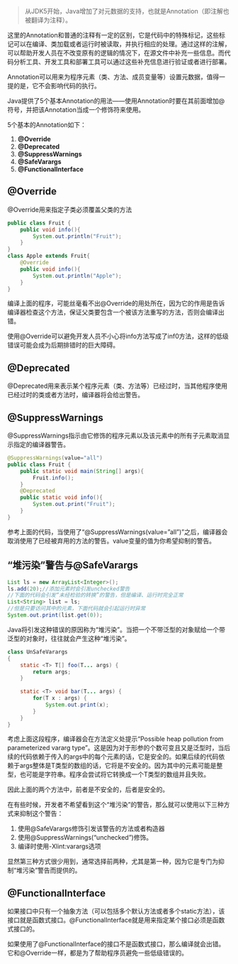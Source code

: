 > 从JDK5开始，Java增加了对元数据的支持，也就是Annotation（即注解也被翻译为注释）。


这里的Annotation和普通的注释有一定的区别，它是代码中的特殊标记，这些标记可以在编译、类加载或者运行时被读取，并执行相应的处理。通过这样的注解，可以帮助开发人员在不改变原有的逻辑的情况下，在源文件中补充一些信息。而代码分析工具、开发工具和部署工具可以通过这些补充信息进行验证或者进行部署。

Annotation可以用来为程序元素（类、方法、成员变量等）设置元数据，值得一提的是，它不会影响代码的执行。

Java提供了5个基本Annotation的用法——使用Annotation时要在其前面增加@符号，并把该Annotation当成一个修饰符来使用。

5个基本的Annotation如下：

1. **@Override**
2. **@Deprecated**
3. **@SuppressWarnings**
4. **@SafeVarargs**
5. **@FunctionalInterface**

## @Override
@Override用来指定子类必须覆盖父类的方法
```java
public class Fruit {
	public void info(){
		System.out.println("Fruit");
	}
}
class Apple extends Fruit{
	@Override
	public void info(){
		System.out.println("Apple");
	}
}
```
编译上面的程序，可能丝毫看不出@Override的用处所在，因为它的作用是告诉编译器检查这个方法，保证父类要包含一个被该方法重写的方法，否则会编译出错。

使用@Override可以避免开发人员不小心将info方法写成了inf0方法，这样的低级错误可能会成为后期排错时的巨大障碍。

## @Deprecated
@Deprecated用来表示某个程序元素（类、方法等）已经过时，当其他程序使用已经过时的类或者方法时，编译器将会给出警告。

## @SuppressWarnings
@SuppressWarnings指示由它修饰的程序元素以及该元素中的所有子元素取消显示指定的编译器警告。
```java
@SuppressWarnings(value="all")
public class Fruit {
    public static void main(String[] args){
        Fruit.info();
    }
    @Deprecated
    public static void info(){
        System.out.print("Fruit");
    }
}
```
参考上面的代码，当使用了“@SuppressWarnings(value=”all”)”之后，编译器会取消使用了已经被弃用的方法的警告。value变量的值为你希望抑制的警告。

## “堆污染”警告与@SafeVarargs
```java
List ls = new ArrayList<Integer>();
ls.add(20);//添加元素时会引发unchecked警告
//下面的代码会引发“未经检验的转换”的警告，但是编译、运行时完全正常
List<String> list = ls;
//但是只要访问其中的元素，下面代码就会引起运行时异常
System.out.print(list.get(0));
```
Java将引发这种错误的原因称为“堆污染”。当把一个不带泛型的对象赋给一个带泛型的对象时，往往就会产生这种“堆污染”。

```java
class UnSafeVarargs
{
    static <T> T[] foo(T... args) {
        return args;
    }
    
    static <T> void bar(T... args) {
        for(T x : args) {
            System.out.print(x);
        }
    }
}
```
考虑上面这段程序，编译器会在方法定义处提示“Possible heap pollution from parameterized vararg type”。这是因为对于形参的个数可变且又是泛型时，当后续的代码依赖于传入的args中的每个元素的话，它是安全的。如果后续的代码依赖于args整体是T类型的数组的话，它将是不安全的。因为其中的元素可能是整型，也可能是字符串。程序会尝试将它转换成一个T类型的数组并且失败。

因此上面的两个方法中，前者是不安全的，后者是安全的。

在有些时候，开发者不希望看到这个“堆污染”的警告，那么就可以使用以下三种方式来抑制这个警告：

1. 使用@SafeVarargs修饰引发该警告的方法或者构造器
2. 使用@SuppressWarnings(“unchecked”)修饰。
3. 编译时使用-Xlint:varargs选项

显然第三种方式很少用到，通常选择前两种，尤其是第一种，因为它是专门为抑制“堆污染”警告而提供的。

## @FunctionalInterface

如果接口中只有一个抽象方法（可以包括多个默认方法或者多个static方法），该接口就是函数式接口。@FunctionalInterface就是用来指定某个接口必须是函数式接口的。

如果使用了@FunctionalInterface的接口不是函数式接口，那么编译就会出错。它和@Override一样，都是为了帮助程序员避免一些低级错误的。